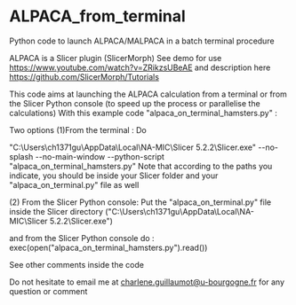 # ALPACA_from_terminal
Python code to launch ALPACA/MALPACA in a batch terminal procedure

ALPACA is a Slicer plugin (SlicerMorph)
See demo for use https://www.youtube.com/watch?v=ZRikzsUBeAE
and description here https://github.com/SlicerMorph/Tutorials

This code aims at launching the ALPACA calculation from a terminal or from the Slicer Python console (to speed up the process or parallelise the calculations)
With this example code "alpaca_on_terminal_hamsters.py" :

Two options
(1)From the terminal : 
Do

"C:\Users\ch1371gu\AppData\Local\NA-MIC\Slicer 5.2.2\Slicer.exe" --no-splash --no-main-window --python-script "alpaca_on_terminal_hamsters.py"
Note that according to the paths you indicate, you should be inside your Slicer folder and your "alpaca_on_terminal.py" file as well 

(2) From the Slicer Python console: 
Put the "alpaca_on_terminal.py" file inside the Slicer directory ("C:\Users\ch1371gu\AppData\Local\NA-MIC\Slicer 5.2.2\Slicer.exe")

and from the Slicer Python console do : 
exec(open("alpaca_on_terminal_hamsters.py").read())


See other comments inside the code 

Do not hesitate to email me at charlene.guillaumot@u-bourgogne.fr for any question or comment
